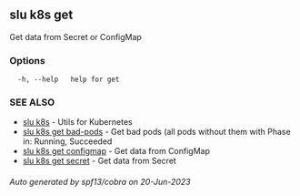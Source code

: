 ## slu k8s get

Get data from Secret or ConfigMap

### Options

```
  -h, --help   help for get
```

### SEE ALSO

* [slu k8s](slu_k8s.md)	 - Utils for Kubernetes
* [slu k8s get bad-pods](slu_k8s_get_bad-pods.md)	 - Get bad pods (all pods without them with Phase in: Running, Succeeded
* [slu k8s get configmap](slu_k8s_get_configmap.md)	 - Get data from ConfigMap
* [slu k8s get secret](slu_k8s_get_secret.md)	 - Get data from Secret

###### Auto generated by spf13/cobra on 20-Jun-2023
